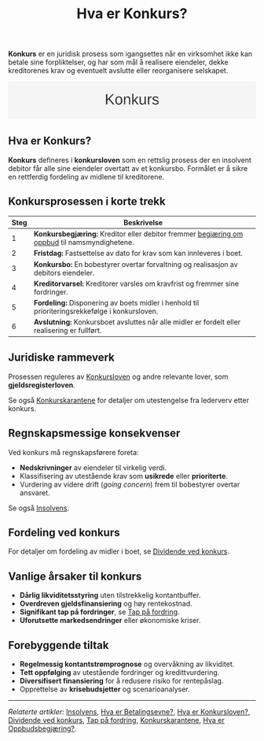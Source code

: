 ﻿---
title: "Hva er Konkurs?"
seoTitle: "Hva er Konkurs?"
description: '**Konkurs** er en juridisk prosess som igangsettes når en virksomhet ikke kan betale sine forpliktelser, og har som mål å realisere eiendeler, dekke kreditor...'
summary: "En enkel gjennomgang av konkurs: prosessen steg for steg, juridisk rammeverk, regnskapsmessige konsekvenser og vanlige årsaker."
---

**Konkurs** er en juridisk prosess som igangsettes når en virksomhet ikke kan betale sine forpliktelser, og har som mål å realisere eiendeler, dekke kreditorenes krav og eventuelt avslutte eller reorganisere selskapet.

![Konkurs Oversikt](konkurs-image.svg)

## Hva er Konkurs?
**Konkurs** defineres i **konkursloven** som en rettslig prosess der en insolvent debitor får alle sine eiendeler overtatt av et konkursbo. Formålet er å sikre en rettferdig fordeling av midlene til kreditorene.

## Konkursprosessen i korte trekk

| Steg | Beskrivelse                                                                                          |
|------|------------------------------------------------------------------------------------------------------|
| 1    | **Konkursbegjæring:** Kreditor eller debitor fremmer [begjæring om oppbud](/blogs/regnskap/oppbudsbegjering "Hva er Oppbudsbegjæring? Guide til konkursbegjæring i norsk regnskap") til namsmyndighetene. |
| 2    | **Fristdag:** Fastsettelse av dato for krav som kan innleveres i boet.                              |
| 3    | **Konkursbo:** En bobestyrer overtar forvaltning og realisasjon av debitors eiendeler.              |
| 4    | **Kreditorvarsel:** Kreditorer varsles om kravfrist og fremmer sine fordringer.                      |
| 5    | **Fordeling:** Disponering av boets midler i henhold til prioriteringsrekkefølge i konkursloven.     |
| 6    | **Avslutning:** Konkursboet avsluttes når alle midler er fordelt eller realisering er fullført.     |

## Juridiske rammeverk
Prosessen reguleres av [Konkursloven](/blogs/regnskap/hva-er-konkursloven "Hva er Konkursloven? Oversikt og viktige bestemmelser") og andre relevante lover, som **gjeldsregisterloven**.

Se også [Konkurskarantene](/blogs/regnskap/konkurskarantene "Hva er Konkurskarantene? Betingelser, Varighet og Konsekvenser") for detaljer om utestengelse fra lederverv etter konkurs.

## Regnskapsmessige konsekvenser
Ved konkurs må regnskapsførere foreta:
- **Nedskrivninger** av eiendeler til virkelig verdi.
- Klassifisering av utestående krav som **usikrede** eller **prioriterte**.
- Vurdering av videre drift (*going concern*) frem til bobestyrer overtar ansvaret.

Se også [Insolvens](/blogs/regnskap/insolvens "Hva er Insolvens? Definisjon, Årsaker og Behandling").

## Fordeling ved konkurs
For detaljer om fordeling av midler i boet, se [Dividende ved konkurs](/blogs/regnskap/dividende-ved-konkurs "Dividende ved konkurs: Prioriteringsrekkefølge og fordeling av utbytte i konkursbo").

## Vanlige årsaker til konkurs
* **Dårlig likviditetsstyring** uten tilstrekkelig kontantbuffer.
* **Overdreven gjeldsfinansiering** og høy rentekostnad.
* **Signifikant tap på fordringer**, se [Tap på fordring](/blogs/regnskap/tap-pa-fordring "Tap på fordring i regnskap og konkurs").
* **Uforutsette markedsendringer** eller økonomiske kriser.

## Forebyggende tiltak
* **Regelmessig kontantstrømprognose** og overvåkning av likviditet.
* **Tett oppfølging** av utestående fordringer og kredittvurdering.
* **Diversifisert finansiering** for å redusere risiko for rentepåslag.
* Opprettelse av **krisebudsjetter** og scenarioanalyser.

---

*Relaterte artikler:* [Insolvens](/blogs/regnskap/insolvens "Hva er Insolvens? Definisjon, Årsaker og Behandling"), [Hva er Betalingsevne?](/blogs/regnskap/hva-er-betalingsevne "Hva er Betalingsevne? Analyse av Likviditet og Stabilitet"), [Hva er Konkursloven?](/blogs/regnskap/hva-er-konkursloven "Hva er Konkursloven? Oversikt og viktige bestemmelser"), [Dividende ved konkurs](/blogs/regnskap/dividende-ved-konkurs "Dividende ved konkurs: Prioriteringsrekkefølge og fordeling av utbytte i konkursbo"), [Tap på fordring](/blogs/regnskap/tap-pa-fordring "Tap på fordring i regnskap og konkurs"), [Konkurskarantene](/blogs/regnskap/konkurskarantene "Hva er Konkurskarantene? Betingelser, Varighet og Konsekvenser"), [Hva er Oppbudsbegjæring?](/blogs/regnskap/oppbudsbegjering "Hva er Oppbudsbegjæring? Guide til konkursbegjæring i norsk regnskap").










